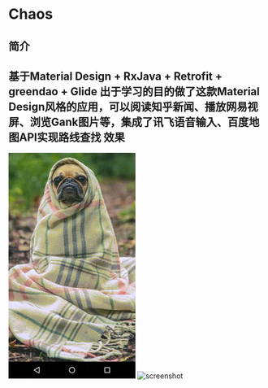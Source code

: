 Chaos
====
简介
----
基于Material Design + RxJava + Retrofit + greendao + Glide
出于学习的目的做了这款Material Design风格的应用，可以阅读知乎新闻、播放网易视屏、浏览Gank图片等，集成了讯飞语音输入、百度地图API实现路线查找
效果
----
![screenshot](https://github.com/chenliang1937/Chaos/blob/master/screenshot/screenshoot1.gif)
![screenshot](https://github.com/chenliang1937/Chaos/blob/master/screenshot/screenshot2.gif)
